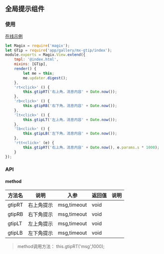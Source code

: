 ## 全局提示组件

### 使用

<a href="https://thx.github.io/magix-gallery/#!/mx-gtip/index" target="_blank">在线示例</a>
```js
let Magix = require('magix');
let GTip = require('app/gallery/mx-gtip/index');
module.exports = Magix.View.extend({
    tmpl: '@index.html',
    mixins: [GTip],
    render() {
        let me = this;
        me.updater.digest();
    },
    'rt<click>' () {
        this.gtipRT('右上角，消息内容' + Date.now());
    },
    'rb<click>' () {
        this.gtipRB('右下角，消息内容' + Date.now());
    },
    'lt<click>' () {
        this.gtipLT('左上角，消息内容' + Date.now());
    },
    'lb<click>' () {
        this.gtipLB('左下角，消息内容' + Date.now());
    },
    'rtt<click>' (e) {
        this.gtipRT('右上角，消息内容' + Date.now(), e.params.s * 1000);
    }
});
```

### API
#### method

| 方法名 | 说明 | 入参 | 返回值 | 说明 |
| -------- | -------- | -------- | -------- | -------- |
| gtipRT | 右上角提示 | msg,timeout | void | &nbsp; |
| gtipRB | 右下角提示 | msg,timeout | void | &nbsp; |
| gtipLT | 左上角提示 | msg,timeout | void | &nbsp; |
| gtipLB | 左下角提示 | msg,timeout | void | &nbsp; |

> method调用方法： this.gtipRT('msg',1000);

